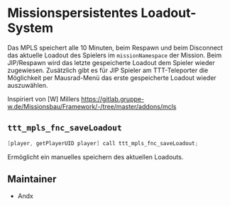 # Missionspersistentes Loadout-System

Das MPLS speichert alle 10 Minuten, beim Respawn und beim Disconnect das aktuelle Loadout des Spielers im `missionNamespace` der Mission. Beim JIP/Respawn wird das letzte gespeicherte Loadout dem Spieler wieder zugewiesen. Zusätzlich gibt es für JIP Spieler am TTT-Teleporter die Möglichkeit per Mausrad-Menü das erste gespeicherte Loadout wieder auszuwählen.

Inspiriert von [W] Millers <https://gitlab.gruppe-w.de/Missionsbau/Framework/-/tree/master/addons/mcls>

## `ttt_mpls_fnc_saveLoadout`

```c++
[player, getPlayerUID player] call ttt_mpls_fnc_saveLoadout;
```

Ermöglicht ein manuelles speichern des aktuellen Loadouts.

## Maintainer

- Andx
